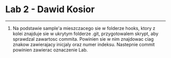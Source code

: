 # Lab 2 - Dawid Kosior
---

1. Na podstawie sample'a mieszczacego sie w folderze hooks, ktory z kolei znajduje sie w ukrytym folderze .git, przygotowalem skrypt, aby sprawdzal zawartosc commita. Powinien sie w nim znajdowac ciag znakow zawierajacy inicjaly oraz numer indeksu. Nastepnie commit powinien zawierac oznaczenie Lab.
